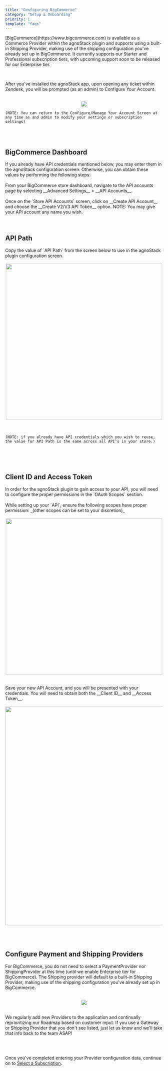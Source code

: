 ```yaml
---
title: "Configuring BigCommerce"
category: "Setup & Onboarding"
priority: 1
template: "faqs"
---
```


<p>[BigCommerce](https://www.bigcommerce.com) is available as a Commerce Provider within the agnoStack plugin and supports using a built-in Shipping Provider, making use of the shipping configuration you've already set up in BigCommerce. It currently supports our Starter and Professional subscription tiers, with upcoming support soon to be released for our Enterprise tier.</p>

<br/>

After you've installed the agnoStack app, upon opening any ticket within Zendesk, you will be prompted (as an admin) to Configure Your Account.

<br/>

<center>
  <img
    class="border"
    src="/images/bigcommerce-configuration-screenshot.png"
    data-canonical-src="/images/bigcommerce-configuration-screenshot.png"
  />
</center>

```
(NOTE: You can return to the Configure/Manage Your Account Screen at any time as and admin to modify your settings or subscription settings)
```

<br/>
<br/>

## BigCommerce Dashboard

<span>
If you already have API credentials mentioned below, you may enter them in the agnoStack configuration screen.  Otherwise, you can obtain these values by performing the following steps:
</span>

<br/>
<br/>

<span>
From your BigCommerce store dashboard, navigate to the API accounts page by selecting __Advanced Settings__ > __API Accounts__.
</span>

<br/>
<br/>

<span>
Once on the `Store API Accounts` screen, click on __Create API Account__ and choose the __Create V2/V3 API Token__ option. NOTE: You may give your API account any name you wish.
</span>

<br/>
<br/>
<br/>

## API Path

<span>
Copy the value of `API Path` from the screen below to use in the agnoStack plugin configuration screen.
</span>

<br />
<br />

<center>
  <img
    class="border"
    width="500"
    src="/images/bigcommerce-configuration-api-path-screenshot.png"
    data-canonical-src="/images/bigcommerce-configuration-api-path-screenshot.png"
  />
</center>

<br />
<br />

```
(NOTE: if you already have API credentials which you wish to reuse, the value for API Path is the same across all API's in your store.)
```

<br/>
<br/>
<br/>

## Client ID and Access Token

<span>
In order for the agnoStack plugin to gain access to your API, you will need to configure the proper permissions in the `OAuth Scopes` section.
</span>
<br/>
<br/>
<span>
While setting up your `API`, ensure the following scopes have proper permission:
</span>
<span>
_(other scopes can be set to your discretion)_
</span>

<br/>
<br/>

<center>
  <img
    class="border"
    width="500"
    src="/images/bigcommerce-configuration-scopes-screenshot.png"
    data-canonical-src="/images/bigcommerce-configuration-scopes-screenshot.png"
  />
</center>

<br/>
<br/>

<span>
Save your new API Account, and you will be presented with your credentials.  You will need to obtain both the __Client ID__ and __Access Token__.
</span>

<br/>
<br/>

<center>
  <img
    class="border"
    width="700"
    src="/images/bigcommerce-configuration-api-credentials-screenshot.png"
    data-canonical-src="/images/bigcommerce-configuration-api-credentials-screenshot.png"
  />
</center>

<br/>
<br/>
<br/>

## Configure Payment and Shipping Providers

For BigCommerce, you do not need to select a PaymentProvider nor ShippingProvider at this time (until we enable Enterprise tier for BigCommerce). The Shipping provider will default to a built-in Shipping Provider, making use of the shipping configuration you've already set up in BigCommerce.

<br/>

<center>
  <img 
    class="border"
    src="/images/bigcommerce-configuration-payment-shipping-screenshot.png"
    data-canonical-src="/images/bigcommerce-configuration-payment-shipping-screenshot.png"
  />
</center>

<br/>

We regularly add new Providers to the application and continually reprioritizing our Roadmap based on customer input. If you use a Gateway or Shipping Provider that you don't see listed, just let us know and we'll take that info back to the team ASAP!

<br/>
<br/>

Once you've completed entering your Provider configuration data, continue on to [Select a Subscription](/faqs/setup-onboarding/selecting-a-subscription).
